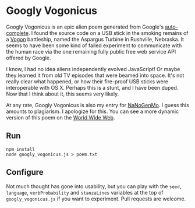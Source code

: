# Googly Vogonicus

Googly Vogonicus is an epic alien poem generated from Google's [auto-complete](https://support.google.com/websearch/answer/106230?hl=en). I found the source code on a USB stick in the smoking remains of a [Vogon](https://en.wikipedia.org/wiki/Vogon) battleship, named the Aspargus Turbine in Rushville, Nebraska. It seems to have been some kind of failed experiment to communicate with the human race via the one remaining fully public free web service API offered by Google.

I know, I had no idea aliens independently evolved JavaScript! Or maybe they
learned it from old TV episodes that were beamed into space. It's not really
clear what happened, or how their fire-proof USB sticks were interoperable with
OS X. Perhaps this is a stunt, and I have been duped. Now that I think about it,
this seems very likely.

At any rate, Googly Vogonicus is also my entry for [NaNoGenMo](https://github.com/dariusk/NaNoGenMo/issues/85). I guess this amounts to plagiarism. I apologize for this. You can see a more dynamic version of this poem on the [World Wide Web](http://inkdroid.org/vogon).

## Run

    npm install
    node googly_vogonicus.js > poem.txt

## Configure

Not much thought has gone into usability, but you can play with the `seed`,
`language`, `verbProbability` and `stanzaLines` variables at the top of 
`googly_vogonicus.js` if you want to experiment. Pull requests are welcome.

